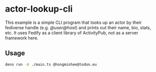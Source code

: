actor-lookup-cli
================

This example is a simple CLI program that looks up an actor by their fediverse
handle (e.g. *@user@host*) and prints out their name, bio, stats, etc.  It uses
Fedify as a client library of ActivityPub, not as a server framework here.


Usage
-----

~~~~ sh
deno run -A ./main.ts @hongminhee@todon.eu
~~~~
